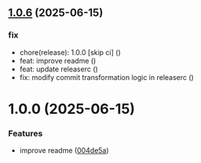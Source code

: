 ## [1.0.6](https://github.com/Sun-Woo-Kim/AmplifyQuery/compare/v1.0.5...v1.0.6) (2025-06-15)


### fix

* chore(release): 1.0.0 [skip ci] ([](https://github.com/Sun-Woo-Kim/AmplifyQuery/commit/f377e1269d8b77f98fe528a27c6355b49c4aa75f))
* feat: improve readme ([](https://github.com/Sun-Woo-Kim/AmplifyQuery/commit/004de5a47a17c4c6b95ec5de1751747c11ca35ac))
* feat: update releaserc ([](https://github.com/Sun-Woo-Kim/AmplifyQuery/commit/af7b3ae024c4b8dd029cbedd24b5dee0dc489025))
* fix: modify commit transformation logic in releaserc ([](https://github.com/Sun-Woo-Kim/AmplifyQuery/commit/51277b1c1cee5dbece3024814649ec0a8623556e))

# 1.0.0 (2025-06-15)


### Features

* improve readme ([004de5a](https://github.com/Sun-Woo-Kim/AmplifyQuery/commit/004de5a47a17c4c6b95ec5de1751747c11ca35ac))
